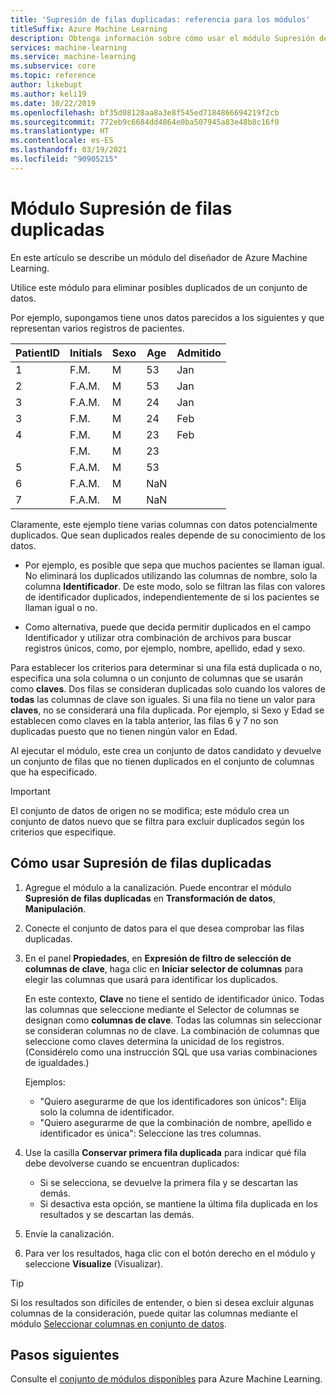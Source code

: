 ```yaml
---
title: 'Supresión de filas duplicadas: referencia para los módulos'
titleSuffix: Azure Machine Learning
description: Obtenga información sobre cómo usar el módulo Supresión de filas duplicadas en Azure Machine Learning para eliminar posibles duplicados de un conjunto de datos.
services: machine-learning
ms.service: machine-learning
ms.subservice: core
ms.topic: reference
author: likebupt
ms.author: keli19
ms.date: 10/22/2019
ms.openlocfilehash: bf35d08128aa8a3e8f545ed7184866694219f2cb
ms.sourcegitcommit: 772eb9c6684dd4864e0ba507945a83e48b8c16f0
ms.translationtype: HT
ms.contentlocale: es-ES
ms.lasthandoff: 03/19/2021
ms.locfileid: "90905215"
---
```

# <a name="remove-duplicate-rows-module"></a>Módulo Supresión de filas duplicadas

En este artículo se describe un módulo del diseñador de Azure Machine Learning.

Utilice este módulo para eliminar posibles duplicados de un conjunto de datos.

Por ejemplo, supongamos tiene unos datos parecidos a los siguientes y que representan varios registros de pacientes. 

| PatientID | Initials| Sexo|Age|Admitido|
|----|----|----|----|----|
|1|F.M.| M| 53| Jan|
|2| F.A.M.| M| 53| Jan|
|3| F.A.M.| M| 24| Jan|
|3| F.M.| M| 24| Feb|
|4| F.M.| M| 23| Feb|
| | F.M.| M| 23| |
|5| F.A.M.| M| 53| |
|6| F.A.M.| M| NaN| |
|7| F.A.M.| M| NaN| |

Claramente, este ejemplo tiene varias columnas con datos potencialmente duplicados. Que sean duplicados reales depende de su conocimiento de los datos. 

+ Por ejemplo, es posible que sepa que muchos pacientes se llaman igual. No eliminará los duplicados utilizando las columnas de nombre, solo la columna **Identificador**. De este modo, solo se filtran las filas con valores de identificador duplicados, independientemente de si los pacientes se llaman igual o no.

+ Como alternativa, puede que decida permitir duplicados en el campo Identificador y utilizar otra combinación de archivos para buscar registros únicos, como, por ejemplo, nombre, apellido, edad y sexo.  

Para establecer los criterios para determinar si una fila está duplicada o no, especifica una sola columna o un conjunto de columnas que se usarán como **claves**. Dos filas se consideran duplicadas solo cuando los valores de **todas** las columnas de clave son iguales. Si una fila no tiene un valor para **claves**, no se considerará una fila duplicada. Por ejemplo, si Sexo y Edad se establecen como claves en la tabla anterior, las filas 6 y 7 no son duplicadas puesto que no tienen ningún valor en Edad.

Al ejecutar el módulo, este crea un conjunto de datos candidato y devuelve un conjunto de filas que no tienen duplicados en el conjunto de columnas que ha especificado.

> [!IMPORTANT]
> El conjunto de datos de origen no se modifica; este módulo crea un conjunto de datos nuevo que se filtra para excluir duplicados según los criterios que especifique.

## <a name="how-to-use-remove-duplicate-rows"></a>Cómo usar Supresión de filas duplicadas

1. Agregue el módulo a la canalización. Puede encontrar el módulo **Supresión de filas duplicadas** en **Transformación de datos**, **Manipulación**.  

2. Conecte el conjunto de datos para el que desea comprobar las filas duplicadas.

3. En el panel **Propiedades**, en **Expresión de filtro de selección de columnas de clave**, haga clic en **Iniciar selector de columnas** para elegir las columnas que usará para identificar los duplicados.

    En este contexto, **Clave** no tiene el sentido de identificador único. Todas las columnas que seleccione mediante el Selector de columnas se designan como **columnas de clave**. Todas las columnas sin seleccionar se consideran columnas no de clave. La combinación de columnas que seleccione como claves determina la unicidad de los registros. (Considérelo como una instrucción SQL que usa varias combinaciones de igualdades.)

    Ejemplos:

    + "Quiero asegurarme de que los identificadores son únicos": Elija solo la columna de identificador.
    + "Quiero asegurarme de que la combinación de nombre, apellido e identificador es única": Seleccione las tres columnas.

4. Use la casilla **Conservar primera fila duplicada** para indicar qué fila debe devolverse cuando se encuentran duplicados:

    + Si se selecciona, se devuelve la primera fila y se descartan las demás. 
    + Si desactiva esta opción, se mantiene la última fila duplicada en los resultados y se descartan las demás. 

5. Envíe la canalización.

6. Para ver los resultados, haga clic con el botón derecho en el módulo y seleccione **Visualize** (Visualizar). 

> [!TIP]
> Si los resultados son difíciles de entender, o bien si desea excluir algunas columnas de la consideración, puede quitar las columnas mediante el módulo [Seleccionar columnas en conjunto de datos](./select-columns-in-dataset.md).

## <a name="next-steps"></a>Pasos siguientes

Consulte el [conjunto de módulos disponibles](module-reference.md) para Azure Machine Learning. 
